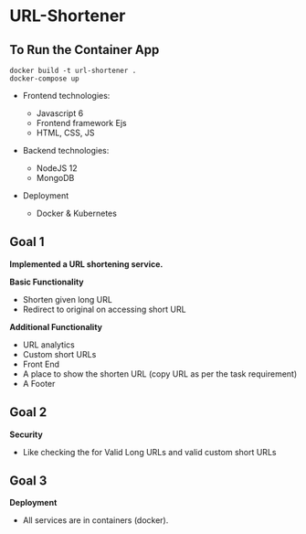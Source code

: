 # URL-Shortener
## To Run the Container App
```
docker build -t url-shortener .
docker-compose up
```
* Frontend technologies:
  * Javascript 6
  * Frontend framework Ejs
  * HTML, CSS, JS

* Backend technologies:
  * NodeJS 12
  * MongoDB

* Deployment
  * Docker & Kubernetes

## Goal 1

__Implemented a URL shortening service.__

__Basic Functionality__
* Shorten given long URL
* Redirect to original on accessing short URL

__Additional Functionality__
* URL analytics
* Custom short URLs
* Front End
* A place to show the shorten URL (copy URL as per the task requirement)
* A Footer

## Goal 2
__Security__
* Like checking the for Valid Long URLs and valid custom short URLs

## Goal 3
__Deployment__
* All services are in containers (docker).
